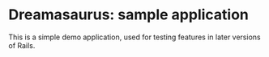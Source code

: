 # Dreamasaurus: sample application

This is a simple demo application, used for testing features in later versions of Rails.
